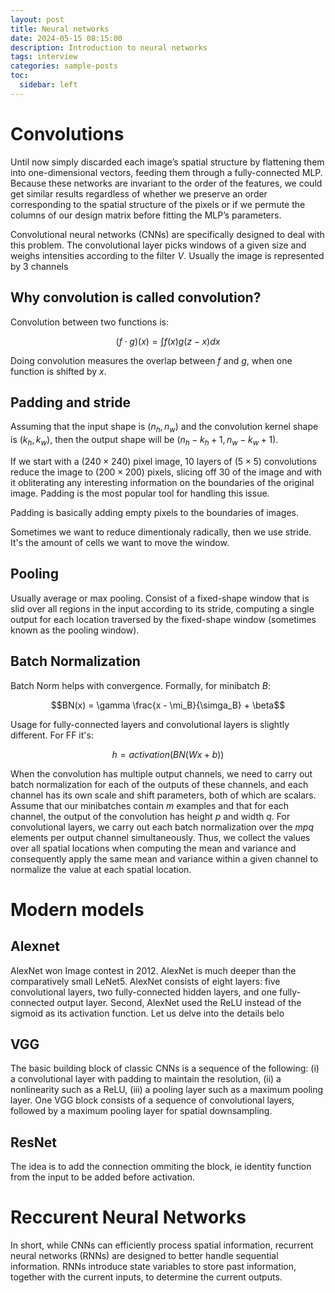 ```yaml
---
layout: post
title: Neural networks
date: 2024-05-15 08:15:00
description: Introduction to neural networks
tags: interview
categories: sample-posts
toc:
  sidebar: left
---
```


# Convolutions
Until now simply discarded each image’s spatial structure by flattening them into one-dimensional vectors, feeding them through a fully-connected MLP. Because these networks are invariant to the order of the features, we could get similar results regardless of whether we preserve an order corresponding to the spatial structure of the pixels or if we permute the columns of our design matrix before fitting the MLP’s parameters.

Convolutional neural networks (CNNs) are specifically designed to deal with this problem.  The convolutional layer picks windows of a given size and weighs intensities according to the filter $V$. Usually the image is represented by $3$ channels 

## Why convolution is called convolution?
Convolution between two functions is:

$$ (f \cdot g)(x) = \int f(x) g(z - x) dx $$

Doing convolution measures the overlap between $f$ and $g$, when one function is shifted by $x$.

## Padding and stride
Assuming that the input shape is $(n_h, n_w)$ and the convolution kernel shape is $(k_h, k_w)$, then the output shape will be $(n_h - k_h + 1, n_w - k_w + 1)$. 

If we start with a $(240 \times 240)$ pixel image, $10$ layers of $(5 \times 5)$ convolutions reduce the image to $(200 \times 200)$ pixels, slicing off $30%$ of the image and with it obliterating any interesting information on the boundaries of the original image. Padding is the most popular tool for handling this issue.

Padding is basically adding empty pixels to the boundaries of images. 

Sometimes we want to reduce dimentionaly radically, then we use stride. It's the amount of cells we want to move the window. 

## Pooling
Usually average or max pooling. Consist of a fixed-shape window that is slid over all regions in the input according to its stride, computing a single output for each location traversed by the fixed-shape window (sometimes known as the pooling window).

## Batch Normalization

Batch Norm helps with convergence. Formally, for minibatch $B$:

$$BN(x) = \gamma \frac{x - \mi_B}{\simga_B} + \beta$$

Usage for fully-connected layers and convolutional layers is slightly different. For FF it's:

$$ h = activation(BN(Wx + b)) $$

When the convolution has multiple output channels, we need to carry out batch normalization for each of the outputs of these channels, and each channel has its own scale and shift parameters, both of which are scalars. Assume that our minibatches contain $m$ examples and that for each channel, the output of the convolution has height $p$ and width $q$. For convolutional layers, we carry out each batch normalization over the $mpq$ elements per output channel simultaneously. Thus, we collect the values over all spatial locations when computing the mean and variance and consequently apply the same mean and variance within a given channel to normalize the value at each spatial location.

# Modern models


## Alexnet

AlexNet won Image contest in 2012. AlexNet is much deeper than the comparatively small LeNet5. AlexNet consists of eight layers: five convolutional layers, two fully-connected hidden layers, and one fully-connected output layer. Second, AlexNet used the ReLU instead of the sigmoid as its activation function. Let us delve into the details belo

## VGG
The basic building block of classic CNNs is a sequence of the following: (i) a convolutional layer with padding to maintain the resolution, (ii) a nonlinearity such as a ReLU, (iii) a pooling layer such as a maximum pooling layer. One VGG block consists of a sequence of convolutional layers, followed by a maximum pooling layer for spatial downsampling. 

## ResNet
The idea is to add the connection ommiting the block, ie identity function from the input to be added before activation. 

# Reccurent Neural Networks

In short, while CNNs can efficiently process spatial information, recurrent neural networks (RNNs) are designed to better handle sequential information. RNNs introduce state variables to store past information, together with the current inputs, to determine the current outputs.